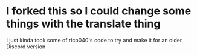 # I forked this so I could change some things with the translate thing
I just kinda took some of rico040's code to try and make it for an older Discord version
